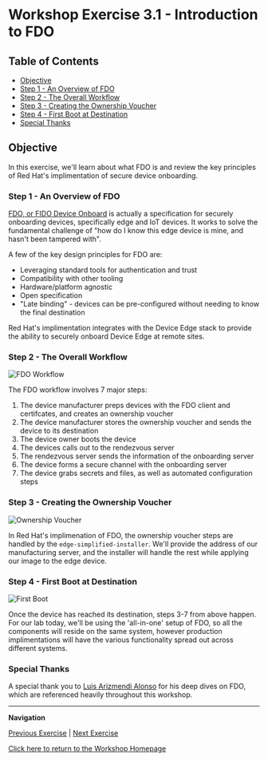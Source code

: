 # Workshop Exercise 3.1 - Introduction to FDO

## Table of Contents

* [Objective](#objective)
* [Step 1 - An Overview of FDO](#step-1---an-overview-of-fdo)
* [Step 2 - The Overall Workflow](#step-2---the-overall-workflow)
* [Step 3 - Creating the Ownership Voucher](#step-3---creating-the-ownership-voucher)
* [Step 4 - First Boot at Destination](#step-4---first-boot-at-destination)
* [Special Thanks](#step-4---first-boot-at-destination)

## Objective

In this exercise, we'll learn about what FDO is and review the key principles of Red Hat's implimentation of secure device onboarding.

### Step 1 - An Overview of FDO

[FDO, or FIDO Device Onboard](https://fidoalliance.org/specifications/download-iot-specifications/) is actually a specification for securely onboarding devices, specifically edge and IoT devices. It works to solve the fundamental challenge of "how do I know this edge device is mine, and hasn't been tampered with".

A few of the key design principles for FDO are:
- Leveraging standard tools for authentication and trust
- Compatibility with other tooling
- Hardware/platform agnostic
- Open specification
- "Late binding" - devices can be pre-configured without needing to know the final destination

Red Hat's implimentation integrates with the Device Edge stack to provide the ability to securely onboard Device Edge at remote sites.

### Step 2 - The Overall Workflow

![FDO Workflow](https://www.redhat.com/architect/sites/default/files/styles/embed_large/public/2022-09/FDO-schema_crop.png)

The FDO workflow involves 7 major steps:
1. The device manufacturer preps devices with the FDO client and certifcates, and creates an ownership voucher
2. The device manufacturer stores the ownership voucher and sends the device to its destination
3. The device owner boots the device
4. The devices calls out to the rendezvous server
5. The rendezvous server sends the information of the onboarding server
6. The device forms a secure channel with the onboarding server
7. The device grabs secrets and files, as well as automated configuration steps


### Step 3 - Creating the Ownership Voucher

![Ownership Voucher](https://www.redhat.com/architect/sites/default/files/styles/embed_large/public/2022-08/2ownershipvoucher.png)

In Red Hat's implimenation of FDO, the ownership voucher steps are handled by the `edge-simplified-installer`. We'll provide the address of our manufacturing server, and the installer will handle the rest while applying our image to the edge device.

### Step 4 - First Boot at Destination

![First Boot](https://www.redhat.com/architect/sites/default/files/styles/embed_large/public/2022-08/3summary.png)

Once the device has reached its destination, steps 3-7 from above happen. For our lab today, we'll be using the 'all-in-one' setup of FDO, so all the components will reside on the same system, however production implimentations will have the various functionality spread out across different systems.

### Special Thanks

A special thank you to [Luis Arizmendi Alonso](https://www.redhat.com/architect/users/luis-arizmendi) for his deep dives on FDO, which are referenced heavily throughout this workshop.

---
**Navigation**

[Previous Exercise](../2.5-aap-image-build) | [Next Exercise](../3.2-fdo-install-config)

[Click here to return to the Workshop Homepage](../README.md)
